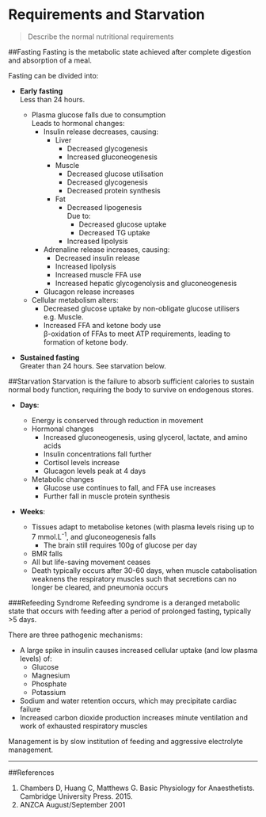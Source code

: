 # Requirements and Starvation
> Describe the normal nutritional requirements

##Fasting
Fasting is the metabolic state achieved after complete digestion and absorption of a meal.

Fasting can be divided into:
* **Early fasting**  
Less than 24 hours.
    * Plasma glucose falls due to consumption  
    Leads to hormonal changes:
        * Insulin release decreases, causing:
            * Liver  
                * Decreased glycogenesis
                * Increased gluconeogenesis
            * Muscle  
                * Decreased glucose utilisation
                * Decreased glycogenesis
                * Decreased protein synthesis
            * Fat
                * Decreased lipogenesis  
                Due to:
                    * Decreased glucose uptake
                    * Decreased TG uptake
                * Increased lipolysis
        * Adrenaline release increases, causing:
            * Decreased insulin release
            * Increased lipolysis
            * Increased muscle FFA use
            * Increased hepatic glycogenolysis and gluconeogenesis
        * Glucagon release increases
    * Cellular metabolism alters:
        * Decreased glucose uptake by non-obligate glucose utilisers  
        e.g. Muscle.
        * Increased FFA and ketone body use  
        β-oxidation of FFAs to meet ATP requirements, leading to formation of ketone body.


* **Sustained fasting**  
Greater than 24 hours. See starvation below.

##Starvation
Starvation is the failure to absorb sufficient calories to sustain normal body function, requiring the body to survive on endogenous stores.

* **Days**:
    * Energy is conserved through reduction in movement
    * Hormonal changes
        * Increased gluconeogenesis, using glycerol, lactate, and amino acids
        * Insulin concentrations fall further
        * Cortisol levels increase
        * Glucagon levels peak at 4 days
    * Metabolic changes
        * Glucose use continues to fall, and FFA use increases
        * Further fall in muscle protein synthesis


* **Weeks**:
    * Tissues adapt to metabolise ketones (with plasma levels rising up to 7 mmol.L<sup>-1</sup>, and gluconeogenesis falls
        * The brain still requires 100g of glucose per day
    * BMR falls
    * All but life-saving movement ceases
    * Death typically occurs after 30-60 days, when muscle catabolisation weaknens the respiratory muscles such that secretions can no longer be cleared, and pneumonia occurs

###Refeeding Syndrome
Refeeding syndrome is a deranged metabolic state that occurs with feeding after a period of prolonged fasting, typically >5 days.

There are three pathogenic mechanisms:
* A large spike in insulin causes increased cellular uptake (and low plasma levels) of:
    * Glucose
    * Magnesium
    * Phosphate
    * Potassium
* Sodium and water retention occurs, which may precipitate cardiac failure
* Increased carbon dioxide production increases minute ventilation and work of exhausted respiratory muscles

Management is by slow institution of feeding and aggressive electrolyte management.

---
##References
1. Chambers D, Huang C, Matthews G. Basic Physiology for Anaesthetists. Cambridge University Press. 2015.
2. ANZCA August/September 2001